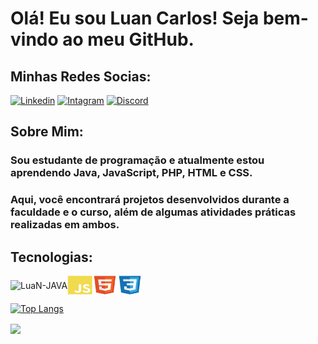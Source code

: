# Olá! Eu sou Luan Carlos! Seja bem-vindo ao meu GitHub.

## Minhas Redes Socias:
[![Linkedin](https://img.shields.io/badge/LinkedIn-0077B5?style=for-the-badge&logo=linkedin&logoColor=white)](https://www.linkedin.com/in/luan-wanderley-502932249/)
[![Intagram](https://img.shields.io/badge/Instagram-E4405F?style=for-the-badge&logo=instagram&logoColor=white)](https://www.instagram.com/luan_cws/)
[![Discord](https://img.shields.io/badge/Discord-7289DA?style=for-the-badge&logo=discord&logoColor=white)](https://discord.gg/HH8VjnEZpP)

## Sobre Mim:

### Sou estudante de programação e atualmente estou aprendendo Java, JavaScript, PHP, HTML e CSS.
### Aqui, você encontrará projetos desenvolvidos durante a faculdade e o curso, além de algumas atividades práticas realizadas em ambos.

## Tecnologias:

<img align="center" alt="LuaN-JAVA" height="30" width="40" src="https://cdn.jsdelivr.net/gh/devicons/devicon@latest/icons/java/java-original.svg" /><img align="center" alt="LuaN-Js" height="30" width="40" src="https://raw.githubusercontent.com/devicons/devicon/master/icons/javascript/javascript-plain.svg"><img align="center" alt="Rafa-HTML" height="30" width="40" src="https://raw.githubusercontent.com/devicons/devicon/master/icons/html5/html5-original.svg"><img align="center" alt="Rafa-CSS" height="30" width="40" src="https://raw.githubusercontent.com/devicons/devicon/master/icons/css3/css3-original.svg">


[![Top Langs](https://github-readme-stats.vercel.app/api/top-langs/?username=LuanICWS&layout=donut&theme=dark)](https://github.com/LuanICWS/github-readme-stats)


<a href="https://github.com/LuanICWS/github-readme-stats">
  <img height=150 align="center" src="https://github-readme-stats.vercel.app/api?username=LuanICWS&theme=dark" />
</a>

#
